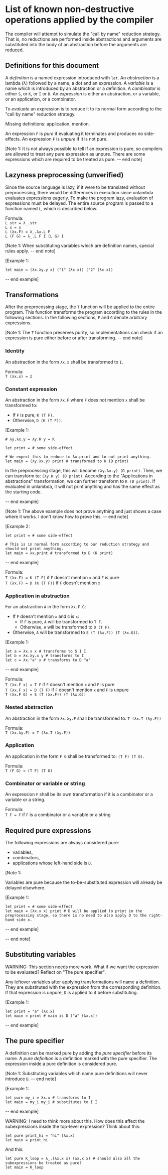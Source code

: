 # List of known non-destructive operations applied by the compiler

The compiler will attempt to simulate the "call by name" reduction strategy. That is, no reductions are performed inside abstractions and arguments are substituted into the body of an abstraction before the arguments are reduced.

## Definitions for this document

A *definition* is a named expression introduced with `let`. An *abstraction* is a lambda (λ) followed by a name, a dot and an expression. A *variable* is a name which is introduced by an abstraction or a definition. A *combinator* is either `S`, or `K`, or `I` or `D`. An *expression* is either an abstraction, or a variable, or an application, or a combinator.

To *evaluate* an expression is to reduce it to its normal form according to the "call by name" reduction strategy.

Missing definitions: application, mention.

An expression `F` is *pure* if evaluating it terminates and produces no side-effects. An expression `F` is *unpure* if it is not pure.

[Note 1: It is not always possible to tell if an expression is pure, so compilers are allowed to treat any pure expression as unpure. There are some expressions which are required to be treated as pure. -- end note]

## Lazyness preprocessing (unverified)

Since the source language is lazy, if it were to be translated without preprocessing, there would be differences in execution since unlambda evaluates expressions eagerly. To make the program lazy, evaluation of expressions must be delayed. The entire source program is passed to a function named `L`, which is described below.

Formula: \
`L str = λ_.str` \
`L x = x` \
`L (λx.F) = λ_.λx.L F` \
`L (F G) = λ_.L F I (L G) I`

<!-- If the top-level expression in main is an application, the entire program is applied to `I` to force evaluation of the final fuck. -->

<!-- (\_.(\_.\x.\_.x I x I) I (\_.\x.\_.x I x I) I) I -->

<!-- 

(\_."1" I) I

 -->

<!-- TODO: finish note. Link to section (and finish writing the fucking section). -->
[Note 1: When substituting variables which are definition names, special rules apply. -- end note]

[Example 1:
```
let main = (λx.λy.y x) ("1" (λx.x)) ("2" (λx.x))
```
-- end example]

## Transformations

After the preprocessing stage, the `T` function will be applied to the entire program. This function transforms the program according to the rules in the following sections. In the following sections, `F` and `G` denote arbitrary expressions.

[Note 1: The `T` function preserves purity, so implementations can check if an expression is pure either before or after transforming. -- end note]

### Identity

An abstraction in the form `λx.x` shall be transformed to `I`.

Formula: \
`T (λx.x) = I`

### Constant expression

An abstraction in the form `λx.F` where `F` does not mention `x` shall be transformed to:
- If `F` is pure, `K (T F)`.
- Otherwise, `D (K (T F))`.

[Example 1:
```
# λy.λx.y = λy.K y = K

let print = # some side-effect

# We expect this to reduce to λx.print and to not print anything.
let main = (λy.λx.y) print # transformed to K (D print)
```

In the preprocessing stage, this will become `(λy.λx.y) (D print)`. Then, we can transform to: `(λy.K y) (D print)`. According to the "Applications in abstractions" transformation, we can further transform to `K (D print)`. If evaluated in unlambda, it will not print anything and has the same effect as the starting code.

-- end example]

[Note 1: The above example does not prove anything and just shows a case where it works. I don't know how to prove this. -- end note]

[Example 2:
```
let print = # some side-effect

# This is in normal form according to our reduction strategy and should not print anything.
let main = λx.print # transformed to D (K print)
```
-- end example]

Formula: \
`T (λx.F) = K (T F)` if `F` doesn't mention `x` and `F` is pure \
`T (λx.F) = D (K (T F))` if `F` doesn't mention `x`

### Application in abstraction

For an abstraction `A` in the form `λx.F G`:
- If `F` doesn't mention `x` and `G` is `x`:
    - If `F` is pure, `A` will be transformed to `T F`.
    - Otherwise, `A` will be transformed to `D (T F)`.
- Otherwise, `A` will be transformed to `S (T (λx.F)) (T (λx.G))`.

[Example 1:
```
let a = λx.x x # transforms to S I I
let b = λx.λy.x y # transforms to I
let c = λx."a" x # transforms to D "a"
```
-- end example]

Formula: \
`T (λx.F x) = T F` if `F` doesn't mention `x` and `F` is pure \
`T (λx.F x) = D (T F)` if `F` doesn't mention `x` and `F` is unpure \
`T (λx.F G) = S (T (λx.F)) (T (λx.G))`

### Nested abstraction

An abstraction in the form `λx.λy.F` shall be transformed to: `T (λx.T (λy.F))`

Formula: \
`T (λx.λy.F) = T (λx.T (λy.F))`

### Application

An application in the form `F G` shall be transformed to: `(T F) (T G)`.

Formula: \
`T (F G) = (T F) (T G)`

<!-- This needs a better name! -->
### Combinator or variable or string

<!-- TODO: this only works for single-char strings. Longer strings produce side-effects. -->
An expression `F` shall be its own transformation if it is a combinator or a variable or a string.

Formula: \
`T F = F` if `F` is a combinator or a variable or a string

## Required pure expressions

The following expressions are always considered pure:
- variables,
- combinators,
- applications whose left-hand side is `D`.
<!-- - expressions inside pure definitions. -->

[Note 1:

Variables are pure because the to-be-substituted expression will already be delayed elsewhere.

[Example 1:
```
let print = # some side-effect
let main = (λx.x x) print # D will be applied to print in the preprocessing stage, so there is no need to also apply D to the right-hand side x.
```
-- end example]

-- end note]

## Substituting variables

WARNING: This section needs more work. What if we want the expression to be evaluated? Reflect on "The pure specifier".

Any leftover variables after applying transformations will name a definition. They are substituted with the expression from the corresponding definition. If that expression is unpure, `D` is applied to it before substituting.

[Example 1:
```
let print = "a" (λx.x)
let main = print # main is D ("a" (λx.x))
```
-- end example]

## The pure specifier

A definition can be marked pure by adding the *pure specifier* before its name. A *pure definition* is a definition marked with the pure specifier. The expression inside a pure definition is considered pure.

[Note 1: Substituting variables which name pure definitions will never introduce `D`. -- end note]

[Example 1:
```
let pure my_i = λx.x # transforms to I
let main = my_i my_i # substitutes to I I
```
-- end example]

WARNING: I need to think more about this. How does this affect the subexpressions inside the top-level expression?
Think about this:
```
let pure print_hi = "hi" (λx.x)
let main = print_hi
```
And this:
```
let pure K_loop = λ_.(λx.x x) (λx.x x) # should also all the subexpressions be treated as pure?
let main = K_loop
```
